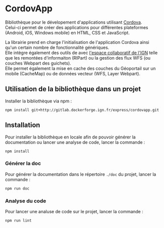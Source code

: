 # CordovApp

Bibliothèque pour le dévelopement d'applications utilisant [Cordova](https://cordova.apache.org/docs/en/latest/guide/platforms/index.html).    
Celui-ci permet de créer des applications pour différentes plateformes (Android, iOS, Windows mobile) en HTML, CSS et JavaScript.

La librairie prend en charge l'initialisation de l'application Cordova ainsi qu'un certain nombre de fonctionnalité génériques.    
Elle intègre également des outils de avec [l'espace collaboratif de l'IGN](https://espacecollaboratif.ign.fr/) telle que 
les remontées d'informaiton (RIPart) ou la gestion des flux WFS (ou couches Webpart des guichets).    
Elle permet également la mise en cache des couches du Géoportail sur un mobile (CacheMap) ou de données vecteur (WFS, Layer Webpart).

## Utilisation de la bibliothèque dans un projet

Installer la bibliothèque via npm :
```
npm install git+http://gitlab.dockerforge.ign.fr/express/cordovapp.git
```

## Installation

Pour installer la bibliothèque en locale afin de pouvoir générer la documentation ou lancer une analyse de code, lancer la commande :
```
npm install
```

### Générer la doc

Pour générer la documentation dans le répertoire `./doc` du projet, lancer la commande :

```
npm run doc
```

### Analyse du code

Pour lancer une analuse de code sur le projet, lancer la commande :

```
npm run lint
```
